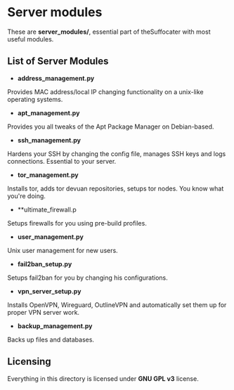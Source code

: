 # Server modules

These are **server_modules/**,
essential part of theSuffocater with most useful modules.

## List of Server Modules 

- **address_management.py**

Provides MAC address/local IP changing functionality on a unix-like operating systems. 

- **apt_management.py**

Provides you all tweaks of the Apt Package Manager on Debian-based.

- **ssh_management.py**

Hardens your SSH by changing the config file, manages SSH keys and logs connections. Essential to your server.

 - **tor_management.py**

Installs tor, adds tor devuan repositories, setups tor nodes. You know what you're doing.

- **ultimate_firewall.p

Setups firewalls for you using pre-build profiles.

- **user_management.py**

Unix user management for new users.

- **fail2ban_setup.py**

Setups fail2ban for you by changing his configurations.

- **vpn_server_setup.py**

Installs OpenVPN, Wireguard, OutlineVPN and automatically set them up for proper VPN server work.

- **backup_management.py**

Backs up files and databases.

## Licensing

Everything in this directory is licensed under **GNU GPL v3** license.
